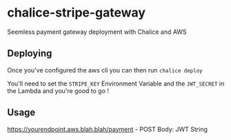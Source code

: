 # chalice-stripe-gateway

Seemless payment gateway deployment with Chalice and AWS

## Deploying

Once you've configured the aws cli you can then run 
`chalice deploy`

You'll need to set the `STRIPE_KEY` Environment Variable and the `JWT_SECRET` in the Lambda and you're good to go !


## Usage

https://yourendpoint.aws.blah.blah/payment - POST
Body: JWT String
